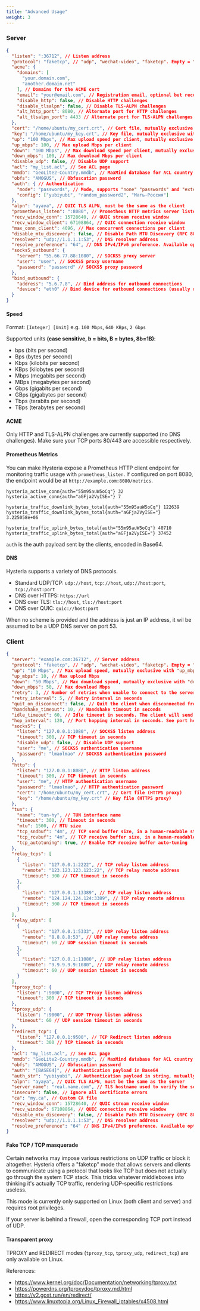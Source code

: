 ```yaml
---
title: "Advanced Usage"
weight: 3
---
```


### Server

```json
{
  "listen": ":36712", // Listen address
  "protocol": "faketcp", // "udp", "wechat-video", "faketcp". Empty = "udp"
  "acme": {
    "domains": [
      "your.domain.com",
      "another.domain.net"
    ], // Domains for the ACME cert
    "email": "your@email.com", // Registration email, optional but recommended
    "disable_http": false, // Disable HTTP challenges
    "disable_tlsalpn": false, // Disable TLS-ALPN challenges
    "alt_http_port": 8080, // Alternate port for HTTP challenges
    "alt_tlsalpn_port": 4433 // Alternate port for TLS-ALPN challenges
  },
  "cert": "/home/ubuntu/my_cert.crt", // Cert file, mutually exclusive with the ACME options above
  "key": "/home/ubuntu/my_key.crt", // Key file, mutually exclusive with the ACME options above
  "up": "100 Mbps", // Max upload speed per client, mutually exclusive with "up_mbps" below
  "up_mbps": 100, // Max upload Mbps per client
  "down": "100 Mbps", // Max download speed per client, mutually exclusive with "down_mbps" below
  "down_mbps": 100, // Max download Mbps per client
  "disable_udp": false, // Disable UDP support
  "acl": "my_list.acl", // See ACL page
  "mmdb": "GeoLite2-Country.mmdb", // MaxMind database for ACL country lookups
  "obfs": "AMOGUS", // Obfuscation password
  "auth": { // Authentication
    "mode": "passwords", // Mode, supports "none" "passwords" and "external". See external authentication page for details
    "config": ["yubiyubi", "random_password2", "Мать-Россия"]
  },
  "alpn": "ayaya", // QUIC TLS ALPN, must be the same as the client
  "prometheus_listen": ":8080", // Prometheus HTTP metrics server listen address (at /metrics)
  "recv_window_conn": 15728640, // QUIC stream receive window
  "recv_window_client": 67108864, // QUIC connection receive window
  "max_conn_client": 4096, // Max concurrent connections per client
  "disable_mtu_discovery": false, // Disable Path MTU Discovery (RFC 8899)
  "resolver": "udp://1.1.1.1:53", // DNS resolver address
  "resolve_preference": "64", // DNS IPv4/IPv6 preference. Available options: "64" (IPv6 first, fallback to IPv4), "46" (IPv4 first, fallback to IPv6), "6" (IPv6 only), "4" (IPv4 only)
  "socks5_outbound": {
    "server": "55.66.77.88:1080", // SOCKS5 proxy server
    "user": "user", // SOCKS5 proxy username
    "password": "password" // SOCKS5 proxy password
  },
  "bind_outbound": {
    "address": "5.6.7.8", // Bind address for outbound connections
    "device": "eth0" // Bind device for outbound connections (usually requires root)
  }
}
```

#### Speed

Format: `[Integer] [Unit]` e.g. `100 Mbps`, `640 KBps`, `2 Gbps`

Supported units **(case sensitive, b = bits, B = bytes, 8b=1B)**:
- bps (bits per second)
- Bps (bytes per second)
- Kbps (kilobits per second)
- KBps (kilobytes per second)
- Mbps (megabits per second)
- MBps (megabytes per second)
- Gbps (gigabits per second)
- GBps (gigabytes per second)
- Tbps (terabits per second)
- TBps (terabytes per second)

#### ACME

Only HTTP and TLS-ALPN challenges are currently supported (no DNS challenges). Make sure your TCP ports 80/443 are
accessible respectively.

#### Prometheus Metrics

You can make Hysteria expose a Prometheus HTTP client endpoint for monitoring traffic usage with `prometheus_listen`.
If configured on port 8080, the endpoint would be at `http://example.com:8080/metrics`.

```text
hysteria_active_conn{auth="55m95auW5oCq"} 32
hysteria_active_conn{auth="aGFja2VyISE="} 7

hysteria_traffic_downlink_bytes_total{auth="55m95auW5oCq"} 122639
hysteria_traffic_downlink_bytes_total{auth="aGFja2VyISE="} 3.225058e+06

hysteria_traffic_uplink_bytes_total{auth="55m95auW5oCq"} 40710
hysteria_traffic_uplink_bytes_total{auth="aGFja2VyISE="} 37452
```

`auth` is the auth payload sent by the clients, encoded in Base64.

#### DNS

Hysteria supports a variety of DNS protocols.

- Standard UDP/TCP: `udp://host`, `tcp://host`, `udp://host:port`, `tcp://host:port`
- DNS over HTTPS: `https://url`
- DNS over TLS: `tls://host`, `tls://host:port`
- DNS over QUIC: `quic://host:port`

When no scheme is provided and the address is just an IP address, it wil be assumed to be a UDP DNS server on port 53.

### Client

```json
{
  "server": "example.com:36712", // Server address
  "protocol": "faketcp", // "udp", "wechat-video", "faketcp". Empty = "udp"
  "up": "10 Mbps", // Max upload speed, mutually exclusive with "up_mbps" below
  "up_mbps": 10, // Max upload Mbps
  "down": "50 Mbps", // Max download speed, mutually exclusive with "down_mbps" below
  "down_mbps": 50, // Max download Mbps
  "retry": 3, // Number of retries when unable to connect to the server at startup. 0 (default) = no retry. Negative value = infinite retries.
  "retry_interval": 5, // Retry interval in seconds
  "quit_on_disconnect": false, // Quit the client when disconnected from the server
  "handshake_timeout": 10, // Handshake timeout in seconds
  "idle_timeout": 60, // Idle timeout in seconds. The client will send a ping to the server every 2/5 of this value.
  "hop_interval": 120, // Port hopping interval in seconds. See port hopping page for details.
  "socks5": {
    "listen": "127.0.0.1:1080", // SOCKS5 listen address
    "timeout": 300, // TCP timeout in seconds
    "disable_udp": false, // Disable UDP support
    "user": "me", // SOCKS5 authentication username
    "password": "lmaolmao" // SOCKS5 authentication password
  },
  "http": {
    "listen": "127.0.0.1:8080", // HTTP listen address
    "timeout": 300, // TCP timeout in seconds
    "user": "me", // HTTP authentication username
    "password": "lmaolmao", // HTTP authentication password
    "cert": "/home/ubuntu/my_cert.crt", // Cert file (HTTPS proxy)
    "key": "/home/ubuntu/my_key.crt" // Key file (HTTPS proxy)
  },
  "tun": {
    "name": "tun-hy", // TUN interface name
    "timeout": 300, // Timeout in seconds
    "mtu": 1500, // MTU size
    "tcp_sndbuf": "4m", // TCP send buffer size, in a human-readable string representation (e.g. 4096, 4k, 2m)
    "tcp_rcvbuf": "4m", // TCP receive buffer size, in a human-readable string representation (e.g. 4096, 4k, 2m)
    "tcp_autotuning": true, // Enable TCP receive buffer auto-tuning
  },
  "relay_tcps": [
    {
      "listen": "127.0.0.1:2222", // TCP relay listen address
      "remote": "123.123.123.123:22", // TCP relay remote address
      "timeout": 300 // TCP timeout in seconds
    },
    {
      "listen": "127.0.0.1:13389", // TCP relay listen address
      "remote": "124.124.124.124:3389", // TCP relay remote address
      "timeout": 300 // TCP timeout in seconds
    }
  ],
  "relay_udps": [
    {
      "listen": "127.0.0.1:5333", // UDP relay listen address
      "remote": "8.8.8.8:53", // UDP relay remote address
      "timeout": 60 // UDP session timeout in seconds
    },
    {
      "listen": "127.0.0.1:11080", // UDP relay listen address
      "remote": "9.9.9.9.9:1080", // UDP relay remote address
      "timeout": 60 // UDP session timeout in seconds
    }
  ],
  "tproxy_tcp": {
    "listen": ":9000", // TCP TProxy listen address
    "timeout": 300 // TCP timeout in seconds
  },
  "tproxy_udp": {
    "listen": ":9000", // UDP TProxy listen address
    "timeout": 60 // UDP session timeout in seconds
  },
  "redirect_tcp": {
    "listen": "127.0.0.1:9500", // TCP Redirect listen address
    "timeout": 300 // TCP timeout in seconds
  },
  "acl": "my_list.acl", // See ACL page
  "mmdb": "GeoLite2-Country.mmdb", // MaxMind database for ACL country lookups
  "obfs": "AMOGUS", // Obfuscation password
  "auth": "[BASE64]", // Authentication payload in Base64
  "auth_str": "yubiyubi", // Authentication payload in string, mutually exclusive with the option above
  "alpn": "ayaya", // QUIC TLS ALPN, must be the same as the server
  "server_name": "real.name.com", // TLS hostname used to verify the server certificate
  "insecure": false, // Ignore all certificate errors 
  "ca": "my.ca", // Custom CA file
  "recv_window_conn": 15728640, // QUIC stream receive window
  "recv_window": 67108864, // QUIC connection receive window
  "disable_mtu_discovery": false, // Disable Path MTU Discovery (RFC 8899)
  "resolver": "udp://1.1.1.1:53", // DNS resolver address
  "resolve_preference": "64" // DNS IPv4/IPv6 preference. Available options: "64" (IPv6 first, fallback to IPv4), "46" (IPv4 first, fallback to IPv6), "6" (IPv6 only), "4" (IPv4 only)
}
```

#### Fake TCP / TCP masquerade

Certain networks may impose various restrictions on UDP traffic or block it altogether. Hysteria offers a "faketcp" mode
that allows servers and clients to communicate using a protocol that looks like TCP but does not actually go through the
system TCP stack. This tricks whatever middleboxes into thinking it's actually TCP traffic, rendering UDP-specific
restrictions useless.

This mode is currently only supported on Linux (both client and server) and requires root privileges.

If your server is behind a firewall, open the corresponding TCP port instead of UDP.

#### Transparent proxy

TPROXY and REDIRECT modes (`tproxy_tcp`, `tproxy_udp`, `redirect_tcp`) are only available on Linux.

References:
- https://www.kernel.org/doc/Documentation/networking/tproxy.txt
- https://powerdns.org/tproxydoc/tproxy.md.html
- https://v2.gost.run/en/redirect/
- https://www.linuxtopia.org/Linux_Firewall_iptables/x4508.html